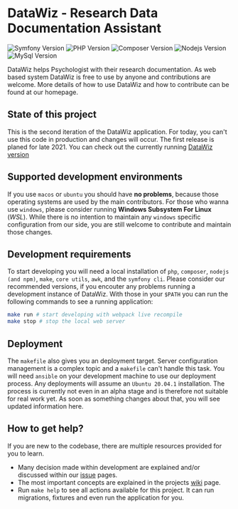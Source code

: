 # DataWiz - Research Data Documentation Assistant
![Symfony Version](https://img.shields.io/badge/Symfony-5.2-success?logo=symfony&style=flat-square)
![PHP Version](https://img.shields.io/badge/Php-^7.1.3-informational?logo=PHP&style=flat-square&logoColor=white)
![Composer Version](https://img.shields.io/badge/Composer-^2.0-informational?logo=Composer&style=flat-square&logoColor=white)
![Nodejs Version](https://img.shields.io/badge/Nodejs-14_LTS-informational?logo=node.js&style=flat-square&logoColor=white)
![MySql Version](https://img.shields.io/badge/MySql-8.0-informational?logo=mysql&style=flat-square&logoColor=white)

DataWiz helps Psychologist with their research documentation. 
As web based system DataWiz is free to use by anyone and contributions are welcome.
More details of how to use DataWiz and how to contribute can be found at our homepage.

## State of this project

This is the second iteration of the DataWiz application.
For today, you can't use this code in production and changes will occur.
The first release is planed for late 2021.
You can check out the currently running [DataWiz version](https://github.com/ZPID/DataWiz/)

## Supported development environments

If you use `macos` or `ubuntu` you should have __no problems__, 
because those operating systems are used by the main contributors.
For those who wanna use `windows`, please consider running __Windows Subsystem For Linux__ (_WSL_).
While there is no intention to maintain any `windows` specific configuration from our side, 
you are still welcome to contribute and maintain those changes.

## Development requirements

To start developing you will need a local installation of `php`, `composer`, `nodejs (and npm)`, `make`, `core utils`, `awk`, and the `symfony cli`.
Please consider our recommended versions, 
if you encouter any problems running a development instance of DataWiz.
With those in your `$PATH` you can run the following commands to see a running application:

```sh
make run # start developing with webpack live recompile
make stop # stop the local web server 
```

## Deployment

The `makefile` also gives you an deployment target.
Server configuration management is a complex topic and a `makefile` can't handle this task.
You will need `ansible` on your development machine to use our deployment process.
Any deployments will assume an `Ubuntu 20.04.1` installation.
The process is currently not even in an alpha stage and is therefore not suitable for real work yet.
As soon as something changes about that, you will see updated information here.


## How to get help?

If you are new to the codebase, there are multiple resources provided for you to learn.

- Many decision made within development are explained and/or discussed within our [issue](https://github.com/leibniz-psychology/datawiz2/issues) pages.
- The most important concepts are explained in the projects [wiki](https://github.com/leibniz-psychology/datawiz2/wiki) page.
- Run `make help` to see all actions available for this project. It can run migrations, fixtures and even run the application for you.


